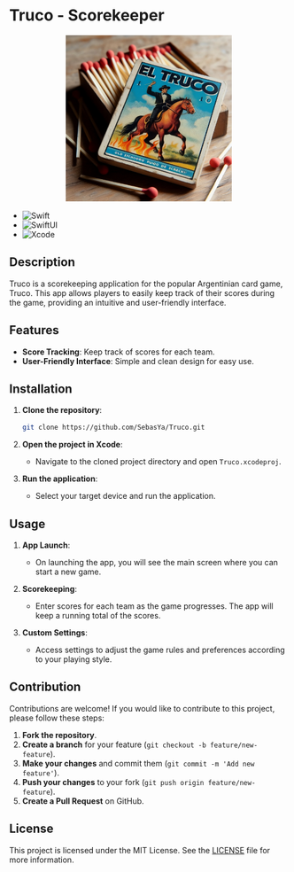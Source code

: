 # Truco - Scorekeeper

<div align="center">
<img src="https://github.com/SebasYa/Truco/blob/main/AnotadorTruco/Assets.xcassets/AppIcon.appiconset/Truco%20ImagenApp.png" alt="App Icon" width="300">
</div>

- ![Swift](https://img.shields.io/badge/Swift-FA7343?style=for-the-badge&logo=swift&logoColor=white)
- ![SwiftUI](https://img.shields.io/badge/SwiftUI-000000?style=for-the-badge&logo=swift&logoColor=white)
- ![Xcode](https://img.shields.io/badge/Xcode-1575F9?style=for-the-badge&logo=xcode&logoColor=white)

## Description

Truco is a scorekeeping application for the popular Argentinian card game, Truco. This app allows players to easily keep track of their scores during the game, providing an intuitive and user-friendly interface.

## Features

- **Score Tracking**: Keep track of scores for each team.
- **User-Friendly Interface**: Simple and clean design for easy use.


## Installation

1. **Clone the repository**:

    ```bash
    git clone https://github.com/SebasYa/Truco.git
    ```

2. **Open the project in Xcode**:
    - Navigate to the cloned project directory and open `Truco.xcodeproj`.

3. **Run the application**:
    - Select your target device and run the application.

## Usage

1. **App Launch**:
    - On launching the app, you will see the main screen where you can start a new game.

2. **Scorekeeping**:
    - Enter scores for each team as the game progresses. The app will keep a running total of the scores.

3. **Custom Settings**:
    - Access settings to adjust the game rules and preferences according to your playing style.

## Contribution

Contributions are welcome! If you would like to contribute to this project, please follow these steps:

1. **Fork the repository**.
2. **Create a branch** for your feature (`git checkout -b feature/new-feature`).
3. **Make your changes** and commit them (`git commit -m 'Add new feature'`).
4. **Push your changes** to your fork (`git push origin feature/new-feature`).
5. **Create a Pull Request** on GitHub.

## License

This project is licensed under the MIT License. See the [LICENSE](LICENSE) file for more information.
